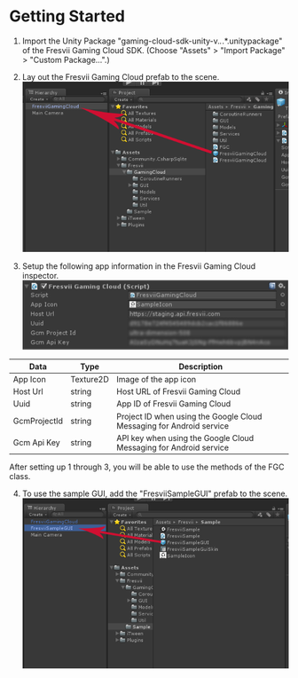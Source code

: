# Getting Started

1.  Import the Unity Package "gaming-cloud-sdk-unity-v.*.*.*.unitypackage" of the Fresvii Gaming Cloud SDK. (Choose "Assets" > "Import Package" > "Custom Package...".)

2.  Lay out the Fresvii Gaming Cloud prefab to the scene.
![Layout prefab](./Images/InstallPrefab.png)

3.  Setup the following app information in the Fresvii Gaming Cloud inspector.
![SetParametersInInspector](./Images/SetParametersInInspector.png)

|Data|Type|Description|
|-------|------|-----|
|App Icon|Texture2D|Image of the app icon|
|Host Url|string|Host URL of Fresvii Gaming Cloud|
|Uuid|string|App ID of Fresvii Gaming Cloud|
|GcmProjectId|string|Project ID when using the Google Cloud Messaging for Android service|
|Gcm Api Key|string|API key when using the Google Cloud Messaging for Android service|
After setting up 1 through 3, you will be able to use the methods of the FGC class.

4. To use the sample GUI, add the "FresviiSampleGUI" prefab to the scene.
![SetParametersInInspector](./Images/InstallPrefabGUI.png)